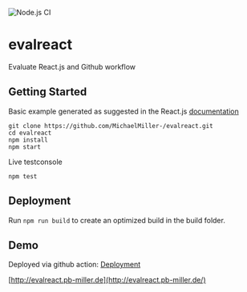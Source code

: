 ![Node.js CI](https://github.com/MichaelMiller-/evalreact/workflows/Node.js%20CI/badge.svg)

# evalreact
Evaluate React.js and Github workflow

## Getting Started
Basic example generated as suggested in the React.js [documentation](https://reactjs.org/docs/create-a-new-react-app.html#create-react-app)

```
git clone https://github.com/MichaelMiller-/evalreact.git
cd evalreact
npm install
npm start
```

Live testconsole
```
npm test
```

## Deployment
Run ``npm run build`` to create an optimized build in the build folder.

## Demo
Deployed via github action: [Deployment](https://github.com/MichaelMiller-/evalreact/actions?query=workflow:Deployment)


[http://evalreact.pb-miller.de](http://evalreact.pb-miller.de/)

